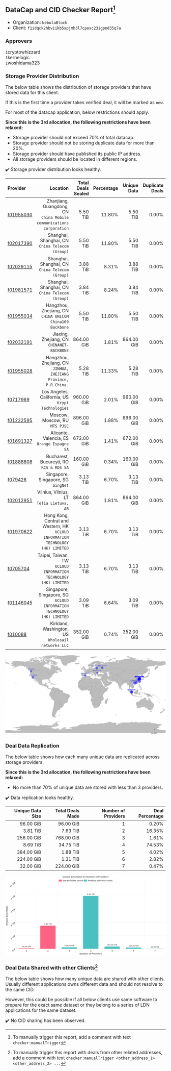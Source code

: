 ## DataCap and CID Checker Report[^1]
 - Organization: `NebulaBlock`
 - Client: `f1idqck2hbviikb5xpjmh3l7cposc23igpnd35q7a`
### Approvers
`1`cryptowhizzard<br/>`1`kernelogic<br/>`1`woshidama323

### Storage Provider Distribution
The below table shows the distribution of storage providers that have stored data for this client.

If this is the first time a provider takes verified deal, it will be marked as `new`.

For most of the datacap application, below restrictions should apply.

**Since this is the 3rd allocation, the following restrictions have been relaxed:**
 - Storage provider should not exceed 70% of total datacap.
 - Storage provider should not be storing duplicate data for more than 20%.
 - Storage provider should have published its public IP address.
 - All storage providers should be located in different regions.

✔️ Storage provider distribution looks healthy.

| Provider                                              |                                                                            Location | Total Deals Sealed | Percentage | Unique Data | Duplicate Deals |
| :---------------------------------------------------- | ----------------------------------------------------------------------------------: | -----------------: | ---------: | ----------: | --------------: |
| [f01955030](https://filfox.info/en/address/f01955030) |              Zhanjiang, Guangdong, CN<br/>`China Mobile communications corporation` |           5.50 TiB |     11.80% |    5.50 TiB |           0.00% |
| [f02017390](https://filfox.info/en/address/f02017390) |                                  Shanghai, Shanghai, CN<br/>`China Telecom (Group)` |           5.50 TiB |     11.80% |    5.50 TiB |           0.00% |
| [f02029115](https://filfox.info/en/address/f02029115) |                                  Shanghai, Shanghai, CN<br/>`China Telecom (Group)` |           3.88 TiB |      8.31% |    3.88 TiB |           0.00% |
| [f01981571](https://filfox.info/en/address/f01981571) |                                  Shanghai, Shanghai, CN<br/>`China Telecom (Group)` |           3.84 TiB |      8.24% |    3.84 TiB |           0.00% |
| [f01955034](https://filfox.info/en/address/f01955034) |                         Hangzhou, Zhejiang, CN<br/>`CHINA UNICOM China169 Backbone` |           5.50 TiB |     11.80% |    5.50 TiB |           0.00% |
| [f02032191](https://filfox.info/en/address/f02032191) |                                       Jiaxing, Zhejiang, CN<br/>`CHINANET-BACKBONE` |         864.00 GiB |      1.81% |  864.00 GiB |           0.00% |
| [f01955028](https://filfox.info/en/address/f01955028) |                  Hangzhou, Zhejiang, CN<br/>`JINHUA, ZHEJIANG Province, P.R.China.` |           5.28 TiB |     11.33% |    5.28 TiB |           0.00% |
| [f0717969](https://filfox.info/en/address/f0717969)   |                                Los Angeles, California, US<br/>`Krypt Technologies` |         960.00 GiB |      2.01% |  960.00 GiB |           0.00% |
| [f01222595](https://filfox.info/en/address/f01222595) |                                                   Moscow, Moscow, RU<br/>`MTS PJSC` |         896.00 GiB |      1.88% |  896.00 GiB |           0.00% |
| [f01691327](https://filfox.info/en/address/f01691327) |                                      Alicante, Valencia, ES<br/>`Orange Espagne SA` |         672.00 GiB |      1.41% |  672.00 GiB |           0.00% |
| [f01888808](https://filfox.info/en/address/f01888808) |                                         Bucharest, București, RO<br/>`RCS & RDS SA` |         160.00 GiB |      0.34% |  160.00 GiB |           0.00% |
| [f079426](https://filfox.info/en/address/f079426)     |                                              Singapore, Singapore, SG<br/>`SingNet` |           3.13 TiB |      6.70% |    3.13 TiB |           0.00% |
| [f02012951](https://filfox.info/en/address/f02012951) |                                        Vilnius, Vilnius, LT<br/>`Telia Lietuva, AB` |         864.00 GiB |      1.81% |  864.00 GiB |           0.00% |
| [f01970622](https://filfox.info/en/address/f01970622) | Hong Kong, Central and Western, HK<br/>`UCLOUD INFORMATION TECHNOLOGY (HK) LIMITED` |           3.13 TiB |      6.70% |    3.13 TiB |           0.00% |
| [f0705704](https://filfox.info/en/address/f0705704)   |                 Taipei, Taiwan, TW<br/>`UCLOUD INFORMATION TECHNOLOGY (HK) LIMITED` |           3.13 TiB |      6.70% |    3.13 TiB |           0.00% |
| [f01146045](https://filfox.info/en/address/f01146045) |           Singapore, Singapore, SG<br/>`UCLOUD INFORMATION TECHNOLOGY (HK) LIMITED` |           3.09 TiB |      6.64% |    3.09 TiB |           0.00% |
| [f010088](https://filfox.info/en/address/f010088)     |                               Kirkland, Washington, US<br/>`Wholesail networks LLC` |         352.00 GiB |      0.74% |  352.00 GiB |           0.00% |

<img src="https://raw.githubusercontent.com/data-preservation-programs/filplus-checker-assets/main/filecoin-project/filecoin-plus-large-datasets/issues/1532/1680768386425.png"/>

### Deal Data Replication
The below table shows how each many unique data are replicated across storage providers.


**Since this is the 3rd allocation, the following restrictions have been relaxed:**
- No more than 70% of unique data are stored with less than 3 providers.

✔️ Data replication looks healthy.

| Unique Data Size | Total Deals Made | Number of Providers | Deal Percentage |
| ---------------: | ---------------: | ------------------: | --------------: |
|        96.00 GiB |        96.00 GiB |                   1 |           0.20% |
|         3.81 TiB |         7.63 TiB |                   2 |          16.35% |
|       256.00 GiB |       768.00 GiB |                   3 |           1.61% |
|         8.69 TiB |        34.75 TiB |                   4 |          74.53% |
|       384.00 GiB |         1.88 TiB |                   5 |           4.02% |
|       224.00 GiB |         1.31 TiB |                   6 |           2.82% |
|        32.00 GiB |       224.00 GiB |                   7 |           0.47% |

<img src="https://raw.githubusercontent.com/data-preservation-programs/filplus-checker-assets/main/filecoin-project/filecoin-plus-large-datasets/issues/1532/1680768387122.png"/>

### Deal Data Shared with other Clients[^3]
The below table shows how many unique data are shared with other clients.
Usually different applications owns different data and should not resolve to the same CID.

However, this could be possible if all below clients use same software to prepare for the exact same dataset or they belong to a series of LDN applications for the same dataset.

✔️ No CID sharing has been observed.

[^1]: To manually trigger this report, add a comment with text `checker:manualTrigger`

[^2]: Deals from those addresses are combined into this report as they are specified with `checker:manualTrigger`

[^3]: To manually trigger this report with deals from other related addresses, add a comment with text `checker:manualTrigger <other_address_1> <other_address_2> ...`
